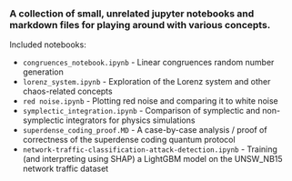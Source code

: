 ### A collection of small, unrelated jupyter notebooks and markdown files for playing around with various concepts.

Included notebooks:

* `congruences_notebook.ipynb` - Linear congruences random number generation
* `lorenz_system.ipynb` - Exploration of the Lorenz system and other chaos-related concepts
* `red noise.ipynb` - Plotting red noise and comparing it to white noise
* `symplectic_integration.ipynb` - Comparison of symplectic and non-symplectic integrators for physics simulations
* `superdense_coding_proof.MD` - A case-by-case analysis / proof of correctness of the superdense coding quantum protocol
* `network-traffic-classification-attack-detection.ipynb` - Training (and interpreting using SHAP) a LightGBM model on the UNSW_NB15 network traffic dataset
